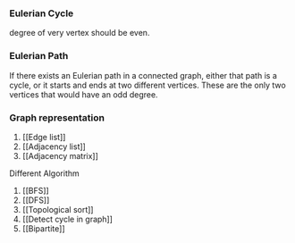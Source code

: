 ### Eulerian Cycle
degree of very vertex should be even.

### Eulerian Path
If there exists an Eulerian path in a connected graph, either that path is a cycle, or it starts and ends at two different vertices. These are the only two vertices that would have an odd degree.

### Graph representation

1. [[Edge list]]
2. [[Adjacency list]]
3. [[Adjacency matrix]]

Different Algorithm

1. [[BFS]]
2. [[DFS]]
3. [[Topological sort]]
4. [[Detect cycle in graph]]
5. [[Bipartite]]